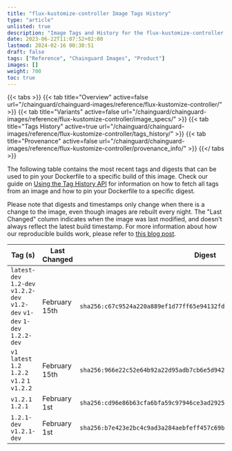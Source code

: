 ```yaml
---
title: "flux-kustomize-controller Image Tags History"
type: "article"
unlisted: true
description: "Image Tags and History for the flux-kustomize-controller Chainguard Image"
date: 2023-06-22T11:07:52+02:00
lastmod: 2024-02-16 00:30:51
draft: false
tags: ["Reference", "Chainguard Images", "Product"]
images: []
weight: 700
toc: true
---
```


{{< tabs >}}
{{< tab title="Overview" active=false url="/chainguard/chainguard-images/reference/flux-kustomize-controller/" >}}
{{< tab title="Variants" active=false url="/chainguard/chainguard-images/reference/flux-kustomize-controller/image_specs/" >}}
{{< tab title="Tags History" active=true url="/chainguard/chainguard-images/reference/flux-kustomize-controller/tags_history/" >}}
{{< tab title="Provenance" active=false url="/chainguard/chainguard-images/reference/flux-kustomize-controller/provenance_info/" >}}
{{</ tabs >}}

The following table contains the most recent tags and digests that can be used to pin your Dockerfile to a specific build of this image. Check our guide on [Using the Tag History API](/chainguard/chainguard-images/using-the-tag-history-api/) for information on how to fetch all tags from an image and how to pin your Dockerfile to a specific digest.

Please note that digests and timestamps only change when there is a change to the image, even though images are rebuilt every night. The "Last Changed" column indicates when the image was last modified, and doesn't always reflect the latest build timestamp. For more information about how our reproducible builds work, please refer to [this blog post](https://www.chainguard.dev/unchained/reproducing-chainguards-reproducible-image-builds).

| Tag (s)                                                                      | Last Changed  | Digest                                                                    |
|------------------------------------------------------------------------------|---------------|---------------------------------------------------------------------------|
|  `latest-dev` `1.2-dev` `v1.2.2-dev` `v1.2-dev` `v1-dev` `1-dev` `1.2.2-dev` | February 15th | `sha256:c67c9524a220a889ef1d77ff65e94132fdfa60937cfeb968d247f133777ca0a2` |
|  `v1` `latest` `1.2` `1.2.2` `v1.2` `1` `v1.2.2`                             | February 15th | `sha256:966e22c52e64b92a22d95adb7cb6e5d9429d02ca2e9cf3d4959720edaf07be38` |
|  `v1.2.1` `1.2.1`                                                            | February 1st  | `sha256:cd96e86b63cfa6bfa59c97946ce3ad2925ba2d737345da465854e00e7ef219e1` |
|  `1.2.1-dev` `v1.2.1-dev`                                                    | February 1st  | `sha256:b7e423e2bc4c9ad3a284aebfeff457c69b5a5dae22ca34837ef16e13809edc05` |

